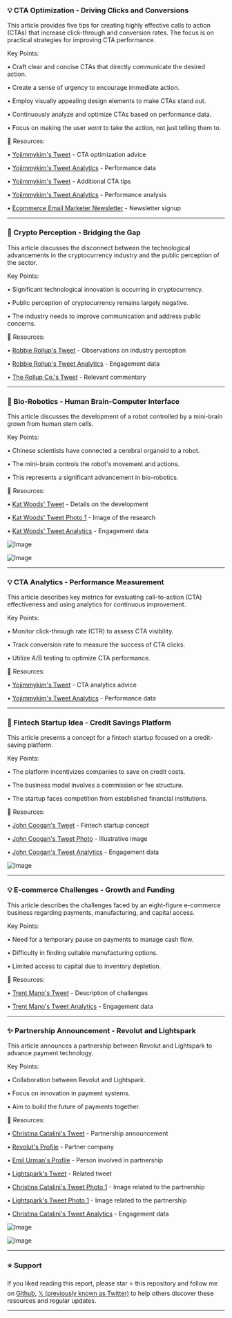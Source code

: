 ### 💡 CTA Optimization - Driving Clicks and Conversions

This article provides five tips for creating highly effective calls to action (CTAs) that increase click-through and conversion rates.  The focus is on practical strategies for improving CTA performance.

Key Points:

• Craft clear and concise CTAs that directly communicate the desired action.


• Create a sense of urgency to encourage immediate action.


• Employ visually appealing design elements to make CTAs stand out.


• Continuously analyze and optimize CTAs based on performance data.


• Focus on making the user *want* to take the action, not just telling them to.



🔗 Resources:

• [Yojimmykim's Tweet](https://x.com/yojimmykim/status/1920111457821466984) -  CTA optimization advice


• [Yojimmykim's Tweet Analytics](https://x.com/yojimmykim/status/1920111457821466984/analytics) -  Performance data


• [Yojimmykim's Tweet](https://x.com/yojimmykim/status/1920111626159841513) - Additional CTA tips


• [Yojimmykim's Tweet Analytics](https://x.com/yojimmykim/status/1920111626159841513/analytics) - Performance analysis


• [Ecommerce Email Marketer Newsletter](http://ecomemailmarketer.com) - Newsletter signup




---

### 🤖  Crypto Perception - Bridging the Gap

This article discusses the disconnect between the technological advancements in the cryptocurrency industry and the public perception of the sector.

Key Points:

• Significant technological innovation is occurring in cryptocurrency.


• Public perception of cryptocurrency remains largely negative.


• The industry needs to improve communication and address public concerns.



🔗 Resources:

• [Robbie Rollup's Tweet](https://x.com/robbie_rollup/status/1920111455409430546) -  Observations on industry perception


• [Robbie Rollup's Tweet Analytics](https://x.com/robbie_rollup/status/1920111455409430546/analytics) -  Engagement data


• [The Rollup Co.'s Tweet](https://x.com/therollupco/status/1920101371174441352) - Relevant commentary




---

### 🤖  Bio-Robotics - Human Brain-Computer Interface

This article discusses the development of a robot controlled by a mini-brain grown from human stem cells.

Key Points:

• Chinese scientists have connected a cerebral organoid to a robot.


• The mini-brain controls the robot's movement and actions.


• This represents a significant advancement in bio-robotics.



🔗 Resources:

• [Kat Woods' Tweet](https://x.com/Kat__Woods/status/1920111608811925740) -  Details on the development


• [Kat Woods' Tweet Photo 1](https://x.com/Kat__Woods/status/1920111608811925740/photo/1) - Image of the research


• [Kat Woods' Tweet Analytics](https://x.com/Kat__Woods/status/1920111608811925740/analytics) - Engagement data


![Image](https://pbs.twimg.com/media/GqWbU5CWsAAPZL7?format=png&name=small)


![Image](https://pbs.twimg.com/amplify_video_thumb/1919071835682967552/img/hg4XrSXB6Dy8n3ss?format=jpg&name=240x240)




---

### 💡 CTA Analytics -  Performance Measurement

This article describes key metrics for evaluating call-to-action (CTA) effectiveness and using analytics for continuous improvement.

Key Points:

• Monitor click-through rate (CTR) to assess CTA visibility.


• Track conversion rate to measure the success of CTA clicks.


• Utilize A/B testing to optimize CTA performance.



🔗 Resources:

• [Yojimmykim's Tweet](https://x.com/yojimmykim/status/1920111602172617014) -  CTA analytics advice


• [Yojimmykim's Tweet Analytics](https://x.com/yojimmykim/status/1920111602172617014/analytics) -  Performance data




---

### 🚀 Fintech Startup Idea -  Credit Savings Platform

This article presents a concept for a fintech startup focused on a credit-saving platform.

Key Points:

• The platform incentivizes companies to save on credit costs.


• The business model involves a commission or fee structure.


• The startup faces competition from established financial institutions.



🔗 Resources:

• [John Coogan's Tweet](https://x.com/johncoogan/status/1920107860077207731) -  Fintech startup concept


• [John Coogan's Tweet Photo](https://x.com/johncoogan/status/1920107860077207731/photo/1) -  Illustrative image


• [John Coogan's Tweet Analytics](https://x.com/johncoogan/status/1920107860077207731/analytics) -  Engagement data


![Image](https://pbs.twimg.com/media/GqWX68eawAANOli?format=jpg&name=small)




---

### 💡 E-commerce Challenges -  Growth and Funding

This article describes the challenges faced by an eight-figure e-commerce business regarding payments, manufacturing, and capital access.

Key Points:

• Need for a temporary pause on payments to manage cash flow.


• Difficulty in finding suitable manufacturing options.


• Limited access to capital due to inventory depletion.



🔗 Resources:

• [Trent Mano's Tweet](https://x.com/TrentMano/status/1920106078907609400) -  Description of challenges


• [Trent Mano's Tweet Analytics](https://x.com/TrentMano/status/1920106078907609400/analytics) -  Engagement data




---

### ✨ Partnership Announcement - Revolut and Lightspark

This article announces a partnership between Revolut and Lightspark to advance payment technology.

Key Points:

• Collaboration between Revolut and Lightspark.


• Focus on innovation in payment systems.


• Aim to build the future of payments together.



🔗 Resources:

• [Christina Catalini's Tweet](https://x.com/ccatalini/status/1920107583479939526) -  Partnership announcement


• [Revolut's Profile](https://x.com/RevolutApp) -  Partner company


• [Emil Urman's Profile](https://x.com/emilurman) -  Person involved in partnership


• [Lightspark's Tweet](https://x.com/lightspark/status/1920101565156782385?s=46) -  Related tweet


• [Christina Catalini's Tweet Photo 1](https://x.com/ccatalini/status/1920107583479939526/photo/1) - Image related to the partnership


• [Lightspark's Tweet Photo 1](https://x.com/lightspark/status/1920101565156782385/photo/1) - Image related to the partnership


• [Christina Catalini's Tweet Analytics](https://x.com/ccatalini/status/1920107583479939526/analytics) -  Engagement data


![Image](https://pbs.twimg.com/media/GqWXquobkAAZOzL?format=jpg&name=small)


![Image](https://pbs.twimg.com/media/GqWSMrlW4AELbQs?format=png&name=240x240)


---

### ⭐️ Support

If you liked reading this report, please star ⭐️ this repository and follow me on [Github](https://github.com/Drix10), [𝕏 (previously known as Twitter)](https://x.com/DRIX_10_) to help others discover these resources and regular updates.

---
